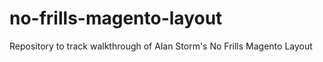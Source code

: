 # no-frills-magento-layout
Repository to track walkthrough of Alan Storm's No Frills Magento Layout
